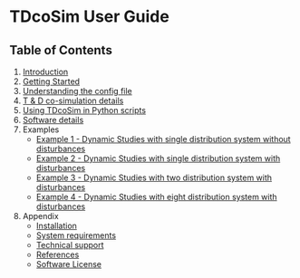 # TDcoSim User Guide
## Table of Contents

1. [Introduction](user_guide_introduction.md)
3. [Getting Started](user_guide_getting_started.md)
4. [Understanding the config file](user_guide_understanding_config.md)
5. [T & D co-simulation details](user_guide_cosimulation_details.md)
6. [Using TDcoSim in Python scripts](user_guide_using_tdcosim.md)
8. [Software details](user_guide_software_details.md)
9. Examples
    * [Example 1 - Dynamic Studies with single distribution system without disturbances](Example_2.md)
    * [Example 2 - Dynamic Studies with single distribution system with disturbances](Test_cases.md)
    * [Example 3 - Dynamic Studies with two distribution system with disturbances](Example_3.md)
    * [Example 4 - Dynamic Studies with eight distribution system with disturbances](Example_4.md)
10. Appendix
    * [Installation](user_guide_installation.md)
    * [System requirements](user_guide_sys_requirements.md)
    * [Technical support](user_guide_technical_support.md)
    * [References](user_guide_references.md)
    * [Software License](../LICENSE.md)
